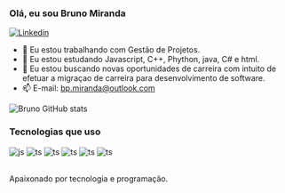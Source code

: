 ### Olá, eu sou Bruno Miranda

[![Linkedin](https://img.shields.io/badge/LinkedIn-0077B5?style=for-the-badge&logo=linkedin&logoColor=white)](https://www.linkedin.com/in/bruno-miranda-991341212/)

- 🔭 Eu estou trabalhando com Gestão de Projetos.
- 🌱 Eu estou estudando Javascript, C++, Phython, java, C# e html.
- 🤔 Eu estou buscando novas oportunidades de carreira com intuito de efetuar a migraçao de carreira para desenvolvimento de software. 
- 📫 E-mail: bp.miranda@outlook.com


![Bruno GitHub stats](https://github-readme-stats.vercel.app/api?username=Devbmiranda&show_icons=true&theme=dracula)

### Tecnologias que uso
<div style="display: inline_block">
  <img align="center" alt="js" src="https://img.shields.io/badge/JavaScript-F7DF1E?style=for-the-badge&logo=javascript&logoColor=black" />
  <img align="center" alt="ts" src="https://img.shields.io/badge/Python-3776AB?style=for-the-badge&logo=python&logoColor=white" />
  <img align="center" alt="ts" src="https://img.shields.io/badge/C%2B%2B-00599C?style=for-the-badge&logo=c%2B%2B&logoColor=white" />
  <img align="center" alt="ts" src="https://img.shields.io/badge/Java-ED8B00?style=for-the-badge&logo=openjdk&logoColor=white" />
  <img align="center" alt="ts" src="https://img.shields.io/badge/C%23-239120?style=for-the-badge&logo=c-sharp&logoColor=white" />
  <img align="center" alt="ts" src="https://img.shields.io/badge/HTML-239120?style=for-the-badge&logo=html5&logoColor=white" />
</div><br/>

Apaixonado por tecnologia e programação.

